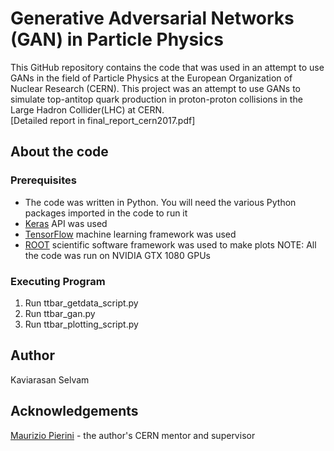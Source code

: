 # Generative Adversarial Networks (GAN) in Particle Physics
This GitHub repository contains the code that was used in an attempt to use GANs in the field of Particle Physics at the European Organization of Nuclear Research (CERN). This project was an attempt to use GANs to simulate top-antitop quark production in proton-proton collisions in the Large Hadron Collider(LHC) at CERN. <br />
[Detailed report in final_report_cern2017.pdf]

## About the code
### Prerequisites
* The code was written in Python. You will need the various Python packages imported in the code to run it
* [Keras](https://keras.io/) API was used
* [TensorFlow](https://www.tensorflow.org/) machine learning framework was used
* [ROOT](https://root.cern.ch/) scientific software framework was used to make plots
NOTE: All the code was run on NVIDIA GTX 1080 GPUs

### Executing Program
1. Run ttbar_getdata_script.py <br />
2. Run ttbar_gan.py <br />
3. Run ttbar_plotting_script.py <br />

## Author
Kaviarasan Selvam

## Acknowledgements
[Maurizio Pierini](https://ch.linkedin.com/in/maurizio-pierini-a04889a) - the author's CERN mentor and supervisor

